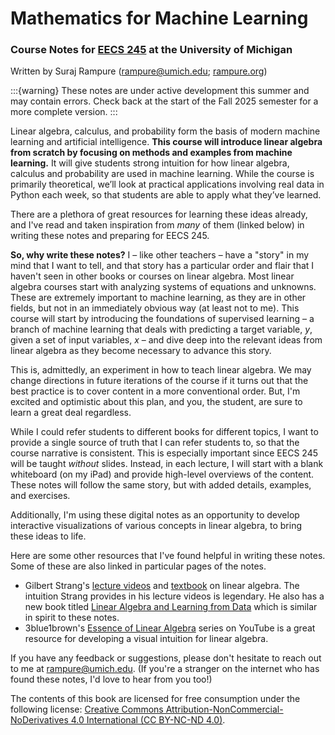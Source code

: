 # Mathematics for Machine Learning

### Course Notes for [EECS 245](https://eecs245.org) at the University of Michigan

Written by Suraj Rampure (rampure@umich.edu; [rampure.org](https://rampure.org))

:::{warning}
These notes are under active development this summer and may contain errors. Check back at the start of the Fall 2025 semester for a more complete version.
:::

Linear algebra, calculus, and probability form the basis of modern machine learning and artificial intelligence. **This course will introduce linear algebra from scratch by focusing on methods and examples from machine learning.** It will give students strong intuition for how linear algebra, calculus and probability are used in machine learning. While the course is primarily theoretical, we’ll look at practical applications involving real data in Python each week, so that students are able to apply what they’ve learned.

There are a plethora of great resources for learning these ideas already, and I've read and taken inspiration from _many_ of them (linked below) in writing these notes and preparing for EECS 245.

**So, why write these notes?** I – like other teachers – have a "story" in my mind that I want to tell, and that story has a particular order and flair that I haven't seen in other books or courses on linear algebra. Most linear algebra courses start with analyzing systems of equations and unknowns. These are extremely important to machine learning, as they are in other fields, but not in an immediately obvious way (at least not to me). This course will start by introducing the foundations of supervised learning – a branch of machine learning that deals with predicting a target variable, $y$, given a set of input variables, $x$ – and dive deep into the relevant ideas from linear algebra as they become necessary to advance this story.

This is, admittedly, an experiment in how to teach linear algebra. We may change directions in future iterations of the course if it turns out that the best practice is to cover content in a more conventional order. But, I'm excited and optimistic about this plan, and you, the student, are sure to learn a great deal regardless.

While I could refer students to different books for different topics, I want to provide a single source of truth that I can refer students to, so that the course narrative is consistent. This is especially important since EECS 245 will be taught _without_ slides. Instead, in each lecture, I will start with a blank whiteboard (on my iPad) and provide high-level overviews of the content. These notes will follow the same story, but with added details, examples, and exercises.

Additionally, I'm using these digital notes as an opportunity to develop interactive visualizations of various concepts in linear algebra, to bring these ideas to life.

Here are some other resources that I've found helpful in writing these notes. Some of these are also linked in particular pages of the notes.

- Gilbert Strang's [lecture videos](https://www.youtube.com/watch?v=ZK3O402wf1c&list=PL49CF3715CB9EF31D&index=1) and [textbook](https://math.mit.edu/~gs/linearalgebra/ila6/indexila6.html) on linear algebra. The intuition Strang provides in his lecture videos is legendary. He also has a new book titled [Linear Algebra and Learning from Data](https://math.mit.edu/~gs/learningfromdata/#lafe32) which is similar in spirit to these notes.
- 3blue1brown's [Essence of Linear Algebra](https://www.youtube.com/watch?v=fNk_zzaMoSs&list=PLZHQObOWD9XpO3KkyeJezhNY2NbB0LMSV&index=1) series on YouTube is a great resource for developing a visual intuition for linear algebra.

If you have any feedback or suggestions, please don't hesitate to reach out to me at [rampure@umich.edu](mailto:rampure@umich.edu). (If you're a stranger on the internet who has found these notes, I'd love to hear from you too!)

<!-- TODO embed a visualization -->

The contents of this book are licensed for free consumption under the following license: [Creative Commons Attribution-NonCommercial-NoDerivatives 4.0 International (CC BY-NC-ND 4.0)](https://creativecommons.org/licenses/by-nc-nd/4.0/).